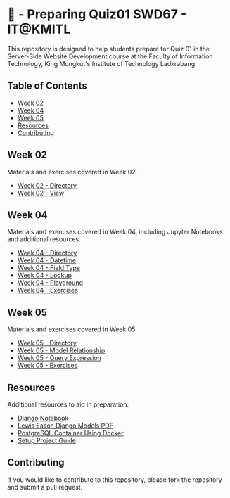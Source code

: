 # 🎲 - Preparing Quiz01 SWD67 - IT@KMITL

This repository is designed to help students prepare for Quiz 01 in the Server-Side Website Development course at the Faculty of Information Technology, King Mongkut's Institute of Technology Ladkrabang.

## Table of Contents

- [Week 02](#week-02)
- [Week 04](#week-04)
- [Week 05](#week-05)
- [Resources](#resources)
- [Contributing](#contributing)

## Week 02

Materials and exercises covered in Week 02.

- [Week 02 - Directory](https://github.com/FewPz/prepare-quiz01-swd67/tree/master/week02)
- [Week 02 - View](week02/view.md)

## Week 04

Materials and exercises covered in Week 04, including Jupyter Notebooks and additional resources.

- [Week 04 - Directory](https://github.com/FewPz/prepare-quiz01-swd67/tree/master/week04)
- [Week 04 - Datetime](week04/datetime.md)
- [Week 04 - Field Type](week04/field.md)
- [Week 04 - Lookup](week04/lookup.md)
- [Week 04 - Playground](week04-notebooks.ipynb)
- [Week 04 - Exercises](week4_exercises.ipynb)

## Week 05

Materials and exercises covered in Week 05.

- [Week 05 - Directory](https://github.com/FewPz/prepare-quiz01-swd67/tree/master/week05)
- [Week 05 - Model Relationship](week05/model-relationships.md)
- [Week 05 - Query Expression](week05/query-expression.md)
- [Week 05 - Exercises](week5_exercises.ipynb)

## Resources

Additional resources to aid in preparation:

- [Django Notebook](django-notebook.md)
- [Lewis Eason Django Models PDF](lewiseason_django-models.pdf)
- [PostgreSQL Container Using Docker](postgresql-container-using-docker.md)
- [Setup Project Guide](setup-project.md)

## Contributing

If you would like to contribute to this repository, please fork the repository and submit a pull request.
